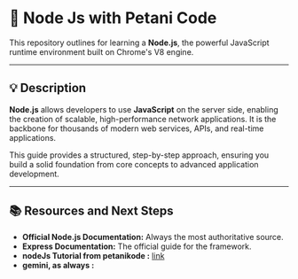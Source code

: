 # 🚀 Node Js with Petani Code 

This repository outlines for learning a **Node.js**, the powerful JavaScript runtime environment built on Chrome's V8 engine.

---

## 💡 Description

**Node.js** allows developers to use **JavaScript** on the server side, enabling the creation of scalable, high-performance network applications. It is the backbone for thousands of modern web services, APIs, and real-time applications.

This guide provides a structured, step-by-step approach, ensuring you build a solid foundation from core concepts to advanced application development.

---

## 📚 Resources and Next Steps

* **Official Node.js Documentation:** Always the most authoritative source.
* **Express Documentation:** The official guide for the framework.
* **nodeJs Tutorial from petanikode :** [link](https://www.petanikode.com/nodejs-http/)
* **gemini, as always :** 
